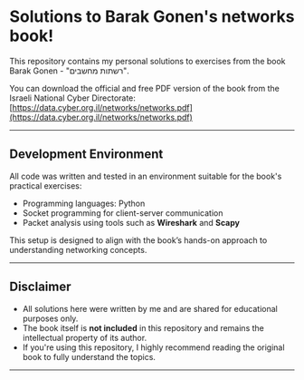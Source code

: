 # Solutions to Barak Gonen's networks book!

This repository contains my personal solutions to exercises from the book
Barak Gonen - "רשתות מחשבים".

You can download the official and free PDF version of the book from the Israeli National Cyber Directorate:
[https://data.cyber.org.il/networks/networks.pdf](https://data.cyber.org.il/networks/networks.pdf)

---

## Development Environment

All code was written and tested in an environment suitable for the book's practical exercises:

- Programming languages: Python
- Socket programming for client-server communication
- Packet analysis using tools such as **Wireshark** and **Scapy**

This setup is designed to align with the book’s hands-on approach to understanding networking concepts.

---
## Disclaimer
- All solutions here were written by me and are shared for educational purposes only.
- The book itself is **not included** in this repository and remains the intellectual property of its author.
- If you're using this repository, I highly recommend reading the original book to fully understand the topics.
---
